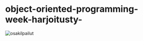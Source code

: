 # object-oriented-programming-week-harjoitusty-

![osakilpailut](https://res.cloudinary.com/kuvapankki/image/upload/c_scale,w_540/v1612700185/Karting-app-github/1.jpg)
